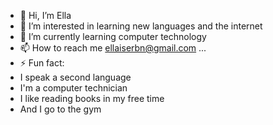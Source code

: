 - 👋 Hi, I’m Ella
- 👀 I’m interested in learning new languages ​​and the internet
- 🌱 I’m currently learning computer technology
- 📫 How to reach me ellaiserbn@gmail.com ...
- ⚡ Fun fact:
- I speak a second language
- I'm a computer technician
- I like reading books in my free time
- And I go to the gym

<!---
neivaxz/neivaxz is a ✨ special ✨ repository because its `README.md` (this file) appears on your GitHub profile.
You can click the Preview link to take a look at your changes.
--->
